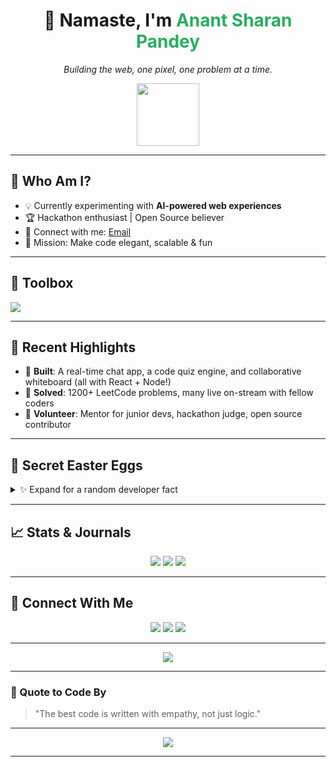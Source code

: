 <h1 align="center">👋 Namaste, I'm <span style="color:#27ae60;">Anant Sharan Pandey</span></h1>
<p align="center"><i>Building the web, one pixel, one problem at a time.</i></p>

<p align="center">
  <img src="https://media.giphy.com/media/xT9IgzoKnwFNmISR8I/giphy.gif" width="100" />
</p>

---

## 🧭 Who Am I?


- 💡 Currently experimenting with **AI-powered web experiences**
- 🏆 Hackathon enthusiast | Open Source believer
- 💬 Connect with me: [Email](mailto:anantsharanpandey@gmail.com)
- 🌱 Mission: Make code elegant, scalable & fun

---

## 🎨 Toolbox

<p align="left">
  <img src="https://skillicons.dev/icons?i=js,react,nodejs,mongodb,html,css,java,cpp,git,bootstrap,photoshop" />
</p>

---

## 🚀 Recent Highlights

- 🌟 **Built**: A real-time chat app, a code quiz engine, and collaborative whiteboard (all with React + Node!)
- 🚦 **Solved**: 1200+ LeetCode problems, many live on-stream with fellow coders
- 🏅 **Volunteer**: Mentor for junior devs, hackathon judge, open source contributor

---

## 👾 Secret Easter Eggs

<details>
  <summary>✨ Expand for a random developer fact</summary>
  <ul>
    <li>Can code faster than typing a WhatsApp message.</li>
    <li>Believes debugging is a superpower (just ask my teammates).</li>
    <li>Once built a website entirely in dark mode (it was a challenge, but fun!).</li>
  </ul>
</details>

---

## 📈 Stats & Journals

<p align="center">
  <img src="https://github-readme-stats.vercel.app/api?username=infiniteasp8&show_icons=true&theme=aura" />
  <img src="https://github-readme-streak-stats.herokuapp.com/?user=infiniteasp8&theme=aura" />
  <img src="https://github-readme-stats.vercel.app/api/top-langs/?username=infiniteasp8&layout=compact&theme=aura" />
</p>

---

## 🔗 Connect With Me

<p align="center">
  <a href="https://github.com/infiniteasp8"><img src="https://img.shields.io/badge/GitHub-black?style=for-the-badge&logo=github"/></a>
  <a href="https://linkedin.com/in/infiniteasp8"><img src="https://img.shields.io/badge/LinkedIn-blue?style=for-the-badge&logo=linkedin"/></a>
  <a href="https://instagram.com/infinite_asp"><img src="https://img.shields.io/badge/Instagram-red?style=for-the-badge&logo=instagram"/></a>
</p>

---

<p align="center">
  <img src="https://komarev.com/ghpvc/?username=infiniteasp8&label=Profile+Views&color=27ae60&style=for-the-badge" />
</p>

---

### 🥁 Quote to Code By

> "The best code is written with empathy, not just logic."

---

<!-- Unique creative touch: ASCII signature and fun badge -->

<p align="center">
  <img src="https://img.shields.io/badge/Made%20with%20❤️%20by-Anant%20Sharan%20Pandey-%23ff69b4?style=for-the-badge"/>
</p>

---


